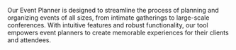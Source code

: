Our Event Planner is designed to streamline the process of planning and organizing events of all sizes, from intimate gatherings to large-scale conferences. With intuitive features and robust functionality, our tool empowers event planners to create memorable experiences for their clients and attendees.
